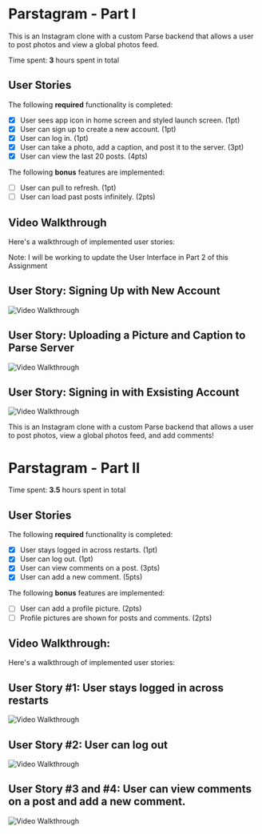 # Parstagram - Part I

This is an Instagram clone with a custom Parse backend that allows a user to post photos and view a global photos feed.

Time spent: **3** hours spent in total

## User Stories

The following **required** functionality is completed:

- [x] User sees app icon in home screen and styled launch screen. (1pt)
- [x] User can sign up to create a new account. (1pt)
- [x] User can log in. (1pt)
- [x] User can take a photo, add a caption, and post it to the server. (3pt)
- [x] User can view the last 20 posts. (4pts)

The following **bonus** features are implemented:

- [ ] User can pull to refresh. (1pt)
- [ ] User can load past posts infinitely. (2pts)

## Video Walkthrough

Here's a walkthrough of implemented user stories:

Note: I will be working to update the User Interface in Part 2 of this Assignment

## User Story: Signing Up with New Account

<img src='https://media.giphy.com/media/yjgtTlSl8RRig8JLZ9/giphy.gif' title='Video Walkthrough' width='' alt='Video Walkthrough' />

## User Story: Uploading a Picture and Caption to Parse Server

<img src='https://media.giphy.com/media/bJdiuJqGNMdRUnkCUk/giphy.gif' title='Video Walkthrough' width='' alt='Video Walkthrough' />

## User Story: Signing in with Exsisting Account

<img src='https://media.giphy.com/media/NkCaB1tr5NynZMGdT6/giphy.gif' title='Video Walkthrough' width='' alt='Video Walkthrough' />

This is an Instagram clone with a custom Parse backend that allows a user to post photos, view a global photos feed, and add comments!

# Parstagram - Part II

Time spent: **3.5** hours spent in total

## User Stories

The following **required** functionality is completed:

- [x] User stays logged in across restarts. (1pt)
- [x] User can log out. (1pt)
- [x] User can view comments on a post. (3pts)
- [x] User can add a new comment. (5pts)

The following **bonus** features are implemented:

- [ ] User can add a profile picture. (2pts)
- [ ] Profile pictures are shown for posts and comments. (2pts)

## Video Walkthrough: 

Here's a walkthrough of implemented user stories:

## User Story #1: User stays logged in across restarts

<img src='https://media.giphy.com/media/JX0XXe6LIPYdsSqhH3/giphy.gif' title='Video Walkthrough' width='' alt='Video Walkthrough' />


## User Story #2: User can log out

<img src='https://media.giphy.com/media/gDWcxsbaVYHIYN4wzz/giphy.gif' title='Video Walkthrough' width='' alt='Video Walkthrough' />


## User Story #3 and #4: User can view comments on a post and add a new comment.

<img src='https://media.giphy.com/media/uejDebjiw9iX3vVBi6/giphy.gif' title='Video Walkthrough' width='' alt='Video Walkthrough' />


